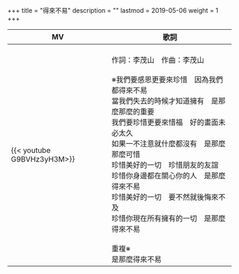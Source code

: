 +++
title = "得來不易"
description = ""
lastmod = 2019-05-06
weight = 1
+++

MV  | 歌詞  
--------------|-------
{{< youtube G9BVHz3yH3M>}}|<br/>作詞：李茂山　作曲：李茂山<br/><br/>※我們要感恩更要來珍惜　因為我們都得來不易<br/>當我們失去的時候才知道擁有　是那麼那麼的重要<br/>我們要珍惜更要來惜福　好的畫面未必太久<br/>如果一不注意就什麼都沒有　是那麼那麼可惜<br/>珍惜美好的一切　珍惜朋友的友誼<br/>珍惜你身邊都在關心你的人　是那麼得來不易<br/>珍惜美好的一切　要不然就後悔來不及<br/>珍惜你現在所有擁有的一切　是那麼得來不易<br/><br/>重複※<br/>是那麼得來不易


